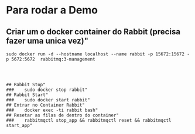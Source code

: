 Para rodar a Demo 
=================


Criar um o docker container do Rabbit (precisa fazer uma unica vez)"
-----------------

```
sudo docker run -d --hostname localhost --name rabbit -p 15672:15672 -p 5672:5672  rabbitmq:3-management




## Rabbit Stop"
###    sudo docker stop rabbit"
## Rabbit Start"
###    sudo docker start rabbit"
## Entrar no Container Rabbit"
###    docker exec -ti rabbit bash"
## Resetar as filas de dentro do container"
###    rabbitmqctl stop_app && rabbitmqctl reset && rabbitmqctl start_app"
